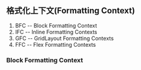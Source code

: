 ## 格式化上下文(Formatting Context)
1. BFC -- Block Formatting Context
2. IFC -- Inline Formatting Contexts
3. GFC -- GridLayout Formatting Contexts
4. FFC -- Flex Formatting Contexts

### Block Formatting Context
